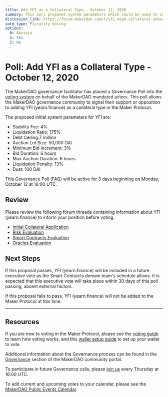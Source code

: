 ```yaml
---
title: Add YFI as a Collateral Type - October 12, 2020
summary: This poll proposes system parameters which could be used to initialize YFI as a new collateral type.
discussion_link: https://forum.makerdao.com/t/yfi-mip6-collateral-onboarding-yearn/3815
vote_type: Plurality Voting
options:
  0: Abstain
  1: Yes
  2: No
---
```


# Poll: Add YFI as a Collateral Type - October 12, 2020

The MakerDAO governance facilitator has placed a Governance Poll into the [voting system](https://vote.makerdao.com/polling) on behalf of the MakerDAO mandated actors. This poll allows the MakerDAO governance community to signal their support or opposition to adding YFI (yearn.finance) as a collateral type in the Maker Protocol.

The proposed initial system parameters for YFI are:

- Stability Fee: 4%
- Liquidation Ratio: 175%
- Debt Ceiling:7 million
- Auction Lot Size: 50,000 DAI
- Minimum Bid Increment: 3%
- Bid Duration: 6 hours
- Max Auction Duration: 6 hours
- Liquidation Penalty: 13%
- Dust: 100 DAI

This Governance Poll ([FAQ](https://community-development.makerdao.com/makerdao-mcd-faqs/faqs#governance)) will be active for 3 days beginning on Monday, October 12 at 16:00 UTC.

## Review

Please review the following forum threads containing information about YFI (yearn.finance) to inform your position before voting.

- [Initial Collateral Application](https://forum.makerdao.com/t/yfi-mip6-collateral-onboarding-yearn/3815)
- [Risk Evaluation](https://forum.makerdao.com/t/yfi-collateral-onboarding-risk-evaluation/4575)
- [Smart Contracts Evaluation](https://forum.makerdao.com/t/yfi-erc20-token-smart-contract-technical-assessment/4626)
- [Oracles Evaluation](https://forum.makerdao.com/t/mip10c3-sp10-proposal-yfiusd-oracle-collateral-onboarding-oracle-assessment/4220)

## Next Steps

If this proposal passes, YFI (yearn.finance) will be included in a future executive vote as the Smart Contracts domain team's schedule allows. It is expected that this executive vote will take place within 30 days of this poll passing, absent external factors.

If this proposal fails to pass, YFI (yearn.finance) will not be added to the Maker Protocol at this time.

---

## Resources

If you are new to voting in the Maker Protocol, please see the [voting guide](https://community-development.makerdao.com/en/learn/governance/how-voting-works/) to learn how voting works, and this [wallet setup guide](https://community-development.makerdao.com/en/learn/governance/voting-setup/) to set up your wallet to vote.

Additional information about the Governance process can be found in the [Governance](https://community-development.makerdao.com/en/learn/governance) section of the MakerDAO community portal.

To participate in future Governance calls, please [join us](https://github.com/makerdao/community/tree/master/governance/governance-and-risk-meetings) every Thursday at 16:00 UTC.

To add current and upcoming votes to your calendar, please see the [MakerDAO Public Events Calendar](https://calendar.google.com/calendar/embed?src=makerdao.com_3efhm2ghipksegl009ktniomdk%40group.calendar.google.com&ctz=America%2FLos_Angeles).
